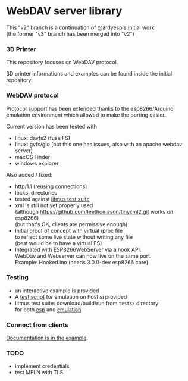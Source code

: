 # WebDAV server library

This "v2" branch is a continuation of @ardyesp's [initial work](https://github.com/ardyesp/ESPWebDAV).
<br/>(the former "v3" branch has been merged into "v2")

### 3D Printer

This repository focuses on WebDAV protocol.

3D printer informations and examples can be found inside the initial repository.

### WebDAV protocol

Protocol support has been extended thanks to the esp8266/Arduino emulation
environment which allowed to make the porting easier.

Current version has been tested with 
- linux: davfs2 (fuse FS)
- linux: gvfs/gio (but this one has issues, also with an apache webdav server)
- macOS Finder
- windows explorer

Also added / fixed:
- http/1.1 (reusing connections)
- locks, directories
- tested against [litmus test suite](http://www.webdav.org/neon/litmus)
- xml is still not yet properly used<br/>
  (although https://github.com/leethomason/tinyxml2.git works on esp8266)<br/>
  (but that's OK, clients are permissive enough)
- Initial proof of concept with virtual /proc file<br/>
  to reflect some live state without writing any file<br/>
  (best would be to have a virtual FS)
- Integrated with ESP8266WebServer via a hook API.<br/>
  WebDav and Webserver can now live on the same port.<br/>
  Example: Hooked.ino (needs 3.0.0-dev esp8266 core)

### Testing

- an interactive example is provided
- A [test script](tests/run) for emulation on host si provided
- litmus test suite: download/build/run from `tests/` directory<br/>
  for both [esp](tests/run-test-suite) and [emulation](tests/run-test-suite-emu)

### Connect from clients

[Documentation is in the example](examples/Simple/Simple.ino#L30-L50).

### TODO

- implement credentials
- test MFLN with TLS

